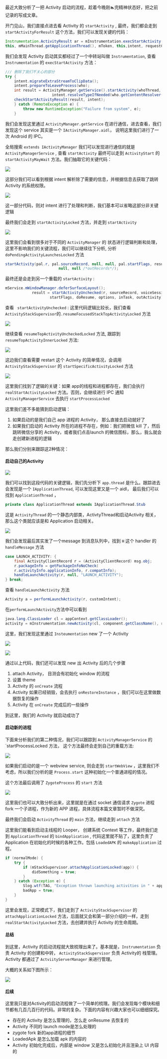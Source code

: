 最近大致分析了一把 Activity 启动的流程，趁着今晚刚🏊完精神状态好，把之前记录的写成文章。

开门见山，我们直接点进去看 Activity 的 `startActivity` , 最终，我们都会走到 `startActivityForResult` 这个方法，我们可以发现关键的代码：

```java
Instrumentation.ActivityResult ar = mInstrumentation.execStartActivity(
this, mMainThread.getApplicationThread(), mToken, this,intent, requestCode, options);
```

我们会发现 Activity 启动其实都经过了一个中转站叫做 `Instrumentation`, 查看`Instrumentation` 的 `execStartActivity` 方法：

```java
/// 删除了我们不关心的部分
try {
	intent.migrateExtraStreamToClipData();
	intent.prepareToLeaveProcess(who);
	int result = ActivityManager.getService().startActivity(whoThread, who.getBasePackageName(), intent,
                     intent.resolveTypeIfNeeded(who.getContentResolver()),token, target != null ? target.mEmbeddedID : null,requestCode, 0, null, options);
	checkStartActivityResult(result, intent);
	} catch (RemoteException e) {
		throw new RuntimeException("Failure from system", e);
	}
```

我们会发现这里通过 `ActivityManager.getService` 在进行通信，进去查看，我们发现这个 service 其实是一个 `IActivityManager.aidl`， 说明这里我们进行了一次 Android  的 IPC。

全局搜索 ` extends IActivityManager ` 我们可以发现进行通信的就是 `ActivityManagerService` , 查看 `startActivity` 最终可以走到 `ActivityStart` 的 `startActivityMayWait` 方法。我们抽取它的关键代码：




![](https://user-gold-cdn.xitu.io/2019/3/1/16934e6e63bac91a?w=2118&h=1198&f=png&s=453886)

这部分我们可以看到根据 intent 解析除了需要的信息，并根据信息去获取了跳转 Activity 的系统权限。


![](https://user-gold-cdn.xitu.io/2019/3/1/16934e71177687e5?w=1668&h=1980&f=png&s=646376)

这一部分代码，则对 intent 进行了处理和判断，我们基本可以省略这部分非关键逻辑

最终我们会走到 `startActivityLocked` 方法，并走到 `startActivity`


![](https://user-gold-cdn.xitu.io/2019/3/1/16934e73e605d7a4?w=1892&h=1930&f=png&s=584033)


这里我们会看到很多对于不同的 `ActivityManager` 的 状态进行逻辑判断和处理，这里不影响我们的关键流程，我们可以继续往下分析, 分析 `doPendingActivityLaunchesLocked` 方法

```java
startActivity(pal.r, pal.sourceRecord, null, null, pal.startFlags, resume, null,
                        null, null /*outRecords*/);
```

最终还是会走到另一个重载的 `startActivity` :

```java
mService.mWindowManager.deferSurfaceLayout();
            result = startActivityUnchecked(r, sourceRecord, voiceSession, voiceInteractor,
                    startFlags, doResume, options, inTask, outActivity);
```


查看 ` startActivityUnchecked` : 这里代码逻辑比较长，我们查看 ` ActivityStackSupervisor`的`.resumeFocusedStackTopActivityLocked` 方法


![](https://user-gold-cdn.xitu.io/2019/3/1/16934e77b7ca2b73?w=1858&h=890&f=png&s=246794)

继续查看 `resumeTopActivityUncheckedLocked` 方法, 跟踪到 `resumeTopActivityInnerLocked` 方法:


![](https://user-gold-cdn.xitu.io/2019/3/1/16934e79a3ae9658?w=1998&h=512&f=png&s=163518)

这边我们查看需要 restart 这个 Activity 的简单情况，会调用 `ActivityStackSupervisor` 的 `startSpecificActivityLocked` 方法


![](https://user-gold-cdn.xitu.io/2019/3/1/16934e90f5714fa4?w=1774&h=1336&f=png&s=403583)

这里我们找到了逻辑的关键：如果 app的线程和进程都存在，我们会执行 `realStartActivityLocked` 方法。否则，会继续进行 IPC 通知 `ActivityManagerService` 去执行 `startProcessLocked`

这里我们差不多能猜到启动逻辑：
1. 如果启动的是我们自己 app 进程的 Activity， 那么直接去启动就好了
2. 如果我们启动的 Activity 所在的进程不存在，例如：我们把微信 kill 了，然后跳转微信分享的 Activity，或者我们点击launch 的微信图标，那么，我么就会走创建新进程的逻辑

那么我们分别来跟踪这2种情况：

####  启动自己的Activity



![](https://user-gold-cdn.xitu.io/2019/3/1/16934e982c99c769?w=1748&h=1222&f=png&s=496703)

我们可以找到这段代码的关键逻辑，我们先分析下 `app.thread` 是什么。跟踪进去会发现是一个 `IApplicationThread`,  可以发现这里又是一个 aidl， 最后我们可以找到 `ApplicationThread` ，

```java
private class ApplicationThread extends IApplicationThread.Stub
```

这是 `ActivityThread` 的一个静态内部类，ActivtyThread和启动Activity 相关，那么这个类就应该是和 Application 启动相关。


![](https://user-gold-cdn.xitu.io/2019/3/1/16934e9ba7de7086?w=1924&h=1508&f=png&s=418881)

我们会发现最后其实发了一个message 到消息队列中，找到 `H` 这个 handler 的 `handleMessage` 方法

```java
case LAUNCH_ACTIVITY: {
	final ActivityClientRecord r = (ActivityClientRecord) msg.obj;
	r.packageInfo = getPackageInfoNoCheck(
	r.activityInfo.applicationInfo, r.compatInfo);
	handleLaunchActivity(r, null, "LAUNCH_ACTIVITY");
} break;
```

查看 `handleLaunchActivity` 方法

```java
Activity a = performLaunchActivity(r, customIntent);
```

在`performLaunchActivity`方法中可以看到

```java
java.lang.ClassLoader cl = appContext.getClassLoader();
activity = mInstrumentation.newActivity(cl, component.getClassName(), r.intent);
```
这里，我们发现这里通过 `Insteumentation` new 了一个 Activity


![](https://user-gold-cdn.xitu.io/2019/3/1/16934e9f56b91e58?w=1742&h=1808&f=png&s=533817)

![](https://user-gold-cdn.xitu.io/2019/3/1/16934ea17f08cc40?w=1892&h=1124&f=png&s=296494)

通过以上代码，我们还可以发现 new 出 Activity 后的几个步骤
1. attach Activity， 目测会有初始化 window 的流程
2. 设置 theme
3. Activity 的 `onCreate` 流程
4. Activity 如果已经销毁，会去执行 `onRestoreInstance` ，我们可以在这里做数据恢复的操作
5. Activity 在 `onCreate` 完成后的一些操作

到这里，我们的 Activity 就启动成功了

#### 启动新的进程

下面来分析我们的第二种情况，我们可以跟踪到 `ActivityManagerService` 的 `startProcessLocked 方法， 这个方法最终会走到自己的重载方法:


![](https://user-gold-cdn.xitu.io/2019/3/1/16934ea361ef03c5?w=1682&h=446&f=png&s=167708)

如果我们启动的是一个 webview service,  则会走到 `startWebView` ，这里我们不考虑，所以我们分析的是 `Process.start` 这种初始化一个普通进程的情况。


这个方法最后调用了 `ZygoteProcess` 的 `start` 方法

![](https://user-gold-cdn.xitu.io/2019/3/1/16934ea4d7ed9ade?w=1842&h=1928&f=png&s=529322)

这里我们也可以大致分析出来，这里就是在通过 socket 通信请求 `Zygote` 进程 fork 一个子进程，作为新的 APP 进程，具体流程本篇文章暂时不做深究。


最终我们会启动 `ActivityThread` 的 `main` 方法，继续走到 `attach` 方法

这里我们能看到启动主线程的 Looper， 创建系统 Context 等工作，最终我们走到 `ApplicationThread` 的 `bindApplication` , 代码这里就不贴了，这里负责了 Application 在初始化的时候的各种工作。包括 `LoadedAPK` 的 `makeApplication` 过程。

```java
if (normalMode) {
	try {
		if (mStackSupervisor.attachApplicationLocked(app)) {
			didSomething = true;
		}
	} catch (Exception e) {
		Slog.wtf(TAG, "Exception thrown launching activities in " + app, e);
		badApp = true;
	}
}
```

这里会发现，正常模式下，我们走到了 `ActivityStackSupervisor` 的 `attachApplicationLocked` 方法，后面就又会和第一部分介绍的一样，走到 `realStartActivityLocked` 方法，去创建并执行 Activity 的生命周期。

#### 总结
到这里，Activity 的启动流程就大致梳理出来了。基本就是，`Instrumentation` 负责 Activity 的创建和中转， `ActivityStackSupervisor` 负责 Activity的 栈管理。Activity 都通过了 `ActviityServerManager`   来进行管理。

大概的关系如下图所示：


![](https://user-gold-cdn.xitu.io/2019/3/1/16934ea80238244d?w=2228&h=1622&f=png&s=337593) 


#### 后续

这里我只是对Activity的启动流程做了一个简单的梳理。我们会发现每个模块和细节都有几百几百行的代码。非常的复杂。下面的内容有兴趣大家也可以细细探究。

* 存在的 Activity 是怎么管理的，怎么走 onResume 去恢复的
* Activity 不同的 launch mode是怎么处理的
* zygote fork 新的app进程的细节
* LoadedApk 是怎么加载 apk 的内容的
* Activity 初始化完成后，内部是 window 又是怎么初始化并且渲染上 UI 内容的











